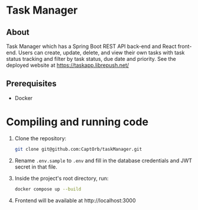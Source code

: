 # Task Manager

## About

Task Manager which has a Spring Boot REST API back-end and React front-end. 
Users can create, update, delete, and view their own tasks with task status tracking and filter by task status, due date and priority.
See the deployed website at https://taskapp.librepush.net/

## Prerequisites
* Docker

# Compiling and running code
1. Clone the repository:

   ```sh
   git clone git@github.com:CaptOrb/taskManager.git
   ```
2. Rename `.env.sample` to `.env` and fill in the database credentials and JWT secret in that file.
3. Inside the project's root directory, run:

   ```sh
   docker compose up --build
   ```
4. Frontend will be available at http://localhost:3000

